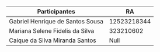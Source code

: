 
|Participantes | RA|
|---|---|
|Gabriel Henrique de Santos Sousa |12523218344|
|Mariana Selene Fidelis da Silva |323210602|
|Caique da Silva Miranda Santos |Null|
